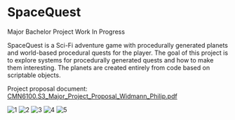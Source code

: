 # SpaceQuest
Major Bachelor Project Work In Progress

SpaceQuest is a Sci-Fi adventure game with procedurally generated planets and world-based procedural quests for the player. 
The goal of this project is to explore systems for procedurally generated quests and how to make them interesting. The planets are created entirely from code based on scriptable objects.

Project proposal document:
[CMN6100.S3_Major_Project_Proposal_Widmann_Philip.pdf](https://github.com/PWidmann/SpaceQuest/files/10372244/CMN6100.S3_Major_Project_Proposal_Widmann_Philip.pdf)

![1](https://user-images.githubusercontent.com/60736526/211285200-2381b7f8-54f1-4841-8069-e71d76b7a662.png)
![2](https://user-images.githubusercontent.com/60736526/211285214-1b8118dc-c68d-4b0d-832f-b8cd6adafc5e.png)
![3](https://user-images.githubusercontent.com/60736526/211285220-8f87f1b6-fe1c-46c7-8f2c-fc28dc11c6b4.png)
![4](https://user-images.githubusercontent.com/60736526/211285227-93b156c7-944f-4e24-b82a-0db9c9f9db31.png)
![5](https://user-images.githubusercontent.com/60736526/211285229-5a92ec22-ac18-45e9-9692-ca5a5ea55356.png)
